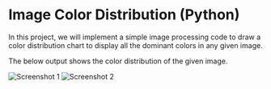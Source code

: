 # Image Color Distribution (Python)

In this project, we will implement a simple image processing code to draw a color distribution chart to display
all the dominant colors in any given image.

The below output shows the color distribution of the given image.

![Screenshot 1](https://imgur.com/a/E45SNLG.JPG)
![Screenshot 2](https://imgur.com/a/E45SNLG.jpg)
